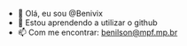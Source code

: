 - 👋 Olá, eu sou @Benivix
- 👀 Estou aprendendo a utilizar o github
- 📫 Com me encontrar: benilson@mpf.mp.br
<!---
Benivix/Benivix is a ✨ special ✨ repository because its `README.md` (this file) appears on your GitHub profile.
You can click the Preview link to take a look at your changes.
--->
